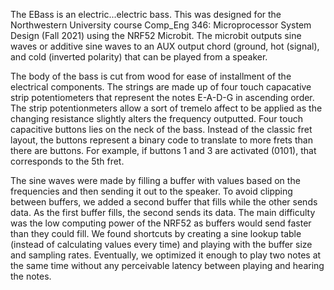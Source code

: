 
The EBass is an electric...electric bass. This was designed for the Northwestern University course Comp_Eng 346: Microprocessor System Design (Fall 2021) using the NRF52 Microbit. The microbit outputs sine waves or additive sine waves to an AUX output chord (ground, hot (signal), and cold (inverted polarity) that can be played from a speaker.

The body of the bass is cut from wood for ease of installment of the electrical components. The strings are made up of four touch capacative strip potentiometers that represent the notes E-A-D-G in ascending order. The strip potentionmeters allow a sort of tremelo affect to be applied as the changing resistance slightly alters the frequency outputted. Four touch capacitive buttons lies on the neck of the bass. Instead of the classic fret layout, the buttons represent a binary code to translate to more frets than there are buttons. For example, if buttons 1 and 3 are activated (0101), that corresponds to the 5th fret.

The sine waves were made by filling a buffer with values based on the frequencies and then sending it out to the speaker. To avoid clipping between buffers, we added a second buffer that fills while the other sends data. As the first buffer fills, the second sends its data. The main difficulty was the low computing power of the NRF52 as buffers would send faster than they could fill. We found shortcuts by creating a sine lookup table (instead of calculating values every time) and playing with the buffer size and sampling rates. Eventually, we optimized it enough to play two notes at the same time without any perceivable latency between playing and hearing the notes.
